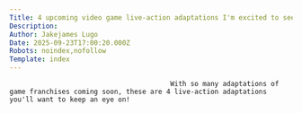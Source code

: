 ```yaml
---
Title: 4 upcoming video game live-action adaptations I'm excited to see and why you need to be now
Description: 
Author: Jakejames Lugo
Date: 2025-09-23T17:00:20.000Z
Robots: noindex,nofollow
Template: index
---
```


                                            With so many adaptations of game franchises coming soon, these are 4 live-action adaptations you'll want to keep an eye on! 
                                        
